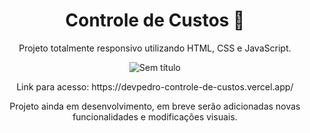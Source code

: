 <h1 align="center"> Controle de Custos 💸 </h1>
<p align="center"> Projeto totalmente responsivo utilizando HTML, CSS e JavaScript. </p>

<div align="center">

![Sem título](https://github.com/user-attachments/assets/37bdcc6b-1c10-4472-8aa7-1653c8e9cc53)

</div>

<p align="center"> Link para acesso: https://devpedro-controle-de-custos.vercel.app/</p>

<p align="center">Projeto ainda em desenvolvimento, em breve serão adicionadas novas funcionalidades e modificações visuais.</p>
